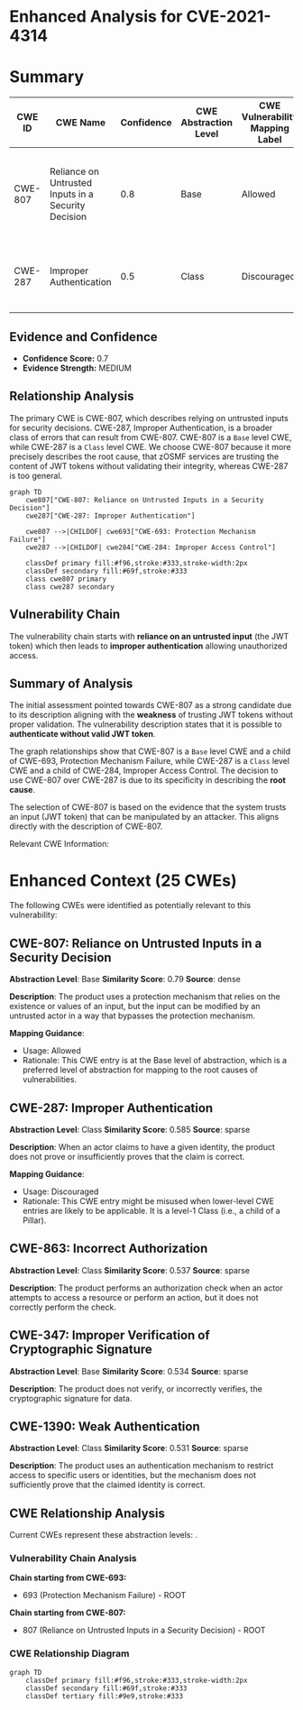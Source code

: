 # Enhanced Analysis for CVE-2021-4314

# Summary
| CWE ID | CWE Name | Confidence | CWE Abstraction Level | CWE Vulnerability Mapping Label | CWE-Vulnerability Mapping Notes |
|---|---|---|---|---|---|
| CWE-807 | Reliance on Untrusted Inputs in a Security Decision | 0.8 | Base | Allowed | Primary CWE. The vulnerability stems from trusting the JWT token without proper validation. |
| CWE-287 | Improper Authentication | 0.5 | Class | Discouraged | Secondary CWE.  The vulnerability results in bypassing authentication. |

## Evidence and Confidence

*   **Confidence Score:** 0.7
*   **Evidence Strength:** MEDIUM

## Relationship Analysis
The primary CWE is CWE-807, which describes relying on untrusted inputs for security decisions. CWE-287, Improper Authentication, is a broader class of errors that can result from CWE-807. CWE-807 is a `Base` level CWE, while CWE-287 is a `Class` level CWE. We choose CWE-807 because it more precisely describes the root cause, that zOSMF services are trusting the content of JWT tokens without validating their integrity, whereas CWE-287 is too general.

```mermaid
graph TD
    cwe807["CWE-807: Reliance on Untrusted Inputs in a Security Decision"]
    cwe287["CWE-287: Improper Authentication"]

    cwe807 -->|CHILDOF| cwe693["CWE-693: Protection Mechanism Failure"]
    cwe287 -->|CHILDOF| cwe284["CWE-284: Improper Access Control"]
    
    classDef primary fill:#f96,stroke:#333,stroke-width:2px
    classDef secondary fill:#69f,stroke:#333
    class cwe807 primary
    class cwe287 secondary
```

## Vulnerability Chain
The vulnerability chain starts with **reliance on an untrusted input** (the JWT token) which then leads to **improper authentication** allowing unauthorized access.

## Summary of Analysis
The initial assessment pointed towards CWE-807 as a strong candidate due to its description aligning with the **weakness** of trusting JWT tokens without proper validation. The vulnerability description states that it is possible to **authenticate without valid JWT token**.

The graph relationships show that CWE-807 is a `Base` level CWE and a child of CWE-693, Protection Mechanism Failure, while CWE-287 is a `Class` level CWE and a child of CWE-284, Improper Access Control. The decision to use CWE-807 over CWE-287 is due to its specificity in describing the **root cause**.

The selection of CWE-807 is based on the evidence that the system trusts an input (JWT token) that can be manipulated by an attacker. This aligns directly with the description of CWE-807.

Relevant CWE Information:
# Enhanced Context (25 CWEs)
The following CWEs were identified as potentially relevant to this vulnerability:

## CWE-807: Reliance on Untrusted Inputs in a Security Decision
**Abstraction Level**: Base
**Similarity Score**: 0.79
**Source**: dense

**Description**:
The product uses a protection mechanism that relies on the existence or values of an input, but the input can be modified by an untrusted actor in a way that bypasses the protection mechanism.

**Mapping Guidance**:
- Usage: Allowed
- Rationale: This CWE entry is at the Base level of abstraction, which is a preferred level of abstraction for mapping to the root causes of vulnerabilities.

## CWE-287: Improper Authentication
**Abstraction Level**: Class
**Similarity Score**: 0.585
**Source**: sparse

**Description**:
When an actor claims to have a given identity, the product does not prove or insufficiently proves that the claim is correct.

**Mapping Guidance**:
- Usage: Discouraged
- Rationale: This CWE entry might be misused when lower-level CWE entries are likely to be applicable. It is a level-1 Class (i.e., a child of a Pillar).

## CWE-863: Incorrect Authorization
**Abstraction Level**: Class
**Similarity Score**: 0.537
**Source**: sparse

**Description**:
The product performs an authorization check when an actor attempts to access a resource or perform an action, but it does not correctly perform the check.

## CWE-347: Improper Verification of Cryptographic Signature
**Abstraction Level**: Base
**Similarity Score**: 0.534
**Source**: sparse

**Description**:
The product does not verify, or incorrectly verifies, the cryptographic signature for data.

## CWE-1390: Weak Authentication
**Abstraction Level**: Class
**Similarity Score**: 0.531
**Source**: sparse

**Description**:
The product uses an authentication mechanism to restrict access to specific users or identities, but the mechanism does not sufficiently prove that the claimed identity is correct.


## CWE Relationship Analysis

Current CWEs represent these abstraction levels: .


### Vulnerability Chain Analysis

**Chain starting from CWE-693:**
- 693 (Protection Mechanism Failure) - ROOT


**Chain starting from CWE-807:**
- 807 (Reliance on Untrusted Inputs in a Security Decision) - ROOT



### CWE Relationship Diagram

```mermaid
graph TD
    classDef primary fill:#f96,stroke:#333,stroke-width:2px
    classDef secondary fill:#69f,stroke:#333
    classDef tertiary fill:#9e9,stroke:#333
```
